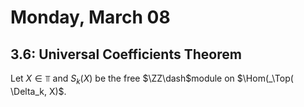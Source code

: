 # Monday, March 08

## 3.6: Universal Coefficients Theorem

Let $X \in \Top$ and $S_k(X)$ be the free $\ZZ\dash$module on $\Hom(_\Top( \Delta_k, X)$.

